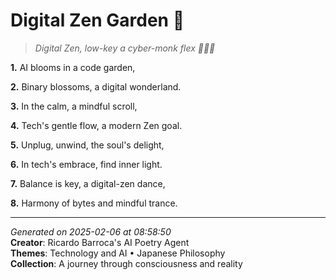 # Digital Zen Garden 🌊

> *Digital Zen, low-key a cyber-monk flex 🧘‍♂️🤖️*

**1.** AI blooms in a code garden,


**2.** Binary blossoms, a digital wonderland.


**3.** In the calm, a mindful scroll,


**4.** Tech's gentle flow, a modern Zen goal.


**5.** Unplug, unwind, the soul's delight,


**6.** In tech's embrace, find inner light.


**7.** Balance is key, a digital-zen dance,


**8.** Harmony of bytes and mindful trance.



---

*Generated on 2025-02-06 at 08:58:50*  
**Creator**: Ricardo Barroca's AI Poetry Agent  
**Themes**: Technology and AI • Japanese Philosophy  
**Collection**: A journey through consciousness and reality